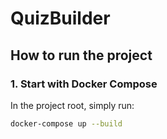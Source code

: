 # QuizBuilder

## How to run the project

### 1. Start with Docker Compose

In the project root, simply run:

```bash
docker-compose up --build
